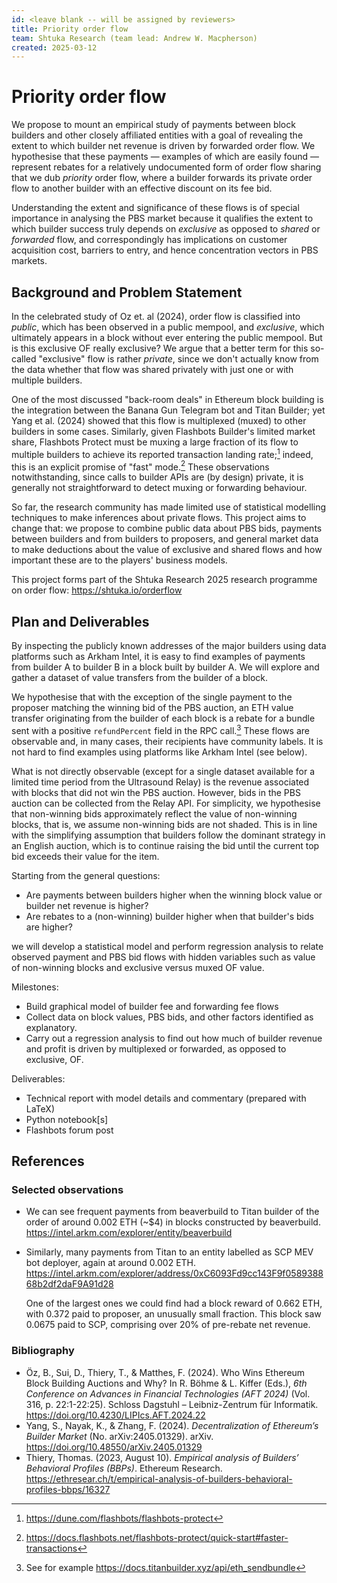 ```yaml
---
id: <leave blank -- will be assigned by reviewers>
title: Priority order flow
team: Shtuka Research (team lead: Andrew W. Macpherson)
created: 2025-03-12
---
```


# Priority order flow

We propose to mount an empirical study of payments between block builders and other closely affiliated entities with a goal of revealing the extent to which builder net revenue is driven by forwarded order flow. We hypothesise that these payments — examples of which are easily found — represent rebates for a relatively undocumented form of order flow sharing that we dub *priority* order flow, where a builder forwards its private order flow to another builder with an effective discount on its fee bid.

Understanding the extent and significance of these flows is of special importance in analysing the PBS market because it  qualifies the extent to which builder success truly depends on *exclusive* as opposed to *shared* or *forwarded* flow, and correspondingly has implications on customer acquisition cost,  barriers to entry, and hence concentration vectors in PBS markets.

## Background and Problem Statement
In the celebrated study of Oz et. al (2024), order flow is classified into *public*, which has been observed in a public mempool, and *exclusive*, which ultimately appears in a block without ever entering the public mempool. But is this exclusive OF really exclusive? We argue that a better term for this so-called "exclusive" flow is rather *private*, since we don't actually know from the data whether that flow was shared privately with just one or with multiple builders. 

One of the most discussed "back-room deals" in Ethereum block building is the integration between the Banana Gun Telegram bot and Titan Builder; yet Yang et al. (2024) showed that this flow is multiplexed (muxed) to other builders in some cases. Similarly, given Flashbots Builder's limited market share, Flashbots Protect must be muxing a large fraction of its flow to multiple builders to achieve its reported transaction landing rate;[^landing] indeed, this is an explicit promise of "fast" mode.[^fast] These observations notwithstanding, since calls to builder APIs are (by design) private, it is generally not straightforward to detect muxing or forwarding behaviour.

[^landing]: https://dune.com/flashbots/flashbots-protect
[^fast]: https://docs.flashbots.net/flashbots-protect/quick-start#faster-transactions



So far, the research community has made limited use of statistical modelling techniques to make inferences about private flows. This project aims to change that: we propose to combine public data about PBS bids, payments between builders and from builders to proposers, and general market data to make deductions about the value of exclusive and shared flows and how important these are to the players' business models.

This project forms part of the Shtuka Research 2025 research programme on order flow: https://shtuka.io/orderflow

## Plan and Deliverables

By inspecting the publicly known addresses of the major builders using data platforms such as Arkham Intel, it is easy to find examples of payments from builder A to builder B in a block built by builder A. We will explore and gather a dataset of value transfers from the builder of a block.

We hypothesise that with the exception of the single payment to the proposer matching the winning bid of the PBS auction, an ETH value transfer originating from the builder of each block is a rebate for a bundle sent with a positive `refundPercent` field in the RPC call.[^refundPercent] These flows are observable and, in many cases, their recipients have community labels. It is not hard to find examples using platforms like Arkham Intel (see below).

[^refundPercent]:  See for example https://docs.titanbuilder.xyz/api/eth_sendbundle

What is not directly observable (except for a single dataset available for a limited time period from the Ultrasound Relay) is the revenue associated with blocks that did not win the PBS auction. However, bids in the PBS auction can be collected from the Relay API. For simplicity, we hypothesise that non-winning bids approximately reflect the value of non-winning blocks, that is, we assume non-winning bids are not shaded. This is in line with the simplifying assumption that builders follow the dominant strategy in an English auction, which is to continue raising the bid until the current top bid exceeds their value for the item.

Starting from the general questions:

* Are payments between builders higher when the winning block value or builder net revenue is higher?
* Are rebates to a (non-winning) builder higher when that builder's bids are higher?

we will develop a statistical model and perform regression analysis to relate observed payment and PBS bid flows with hidden variables such as value of non-winning blocks and exclusive versus muxed OF value.

Milestones:

* Build graphical model of builder fee and forwarding fee flows
* Collect data on block values, PBS bids, and other factors identified as explanatory.
* Carry out a regression analysis to find out how much of builder revenue and profit is driven by multiplexed or forwarded, as opposed to exclusive, OF.

Deliverables:

* Technical report with model details and commentary (prepared with LaTeX)
* Python notebook[s]
* Flashbots forum post

## References

### Selected observations

* We can see frequent payments from beaverbuild to Titan builder of the order of around 0.002 ETH (~$4) in blocks constructed by beaverbuild.
  https://intel.arkm.com/explorer/entity/beaverbuild

* Similarly, many payments from Titan to an entity labelled as SCP MEV bot deployer, again at around 0.002 ETH.
  https://intel.arkm.com/explorer/address/0xC6093Fd9cc143F9f058938868b2df2daF9A91d28

  One of the largest ones we could find had a block reward of 0.662 ETH, with 0.372 paid to proposer, an unusually small fraction. This block saw 0.0675 paid to SCP, comprising over 20% of pre-rebate net revenue.

### Bibliography

* Öz, B., Sui, D., Thiery, T., & Matthes, F. (2024). Who Wins Ethereum Block Building Auctions and Why? In R. Böhme & L. Kiffer (Eds.), *6th Conference on Advances in Financial Technologies (AFT 2024)* (Vol. 316, p. 22:1-22:25). Schloss Dagstuhl – Leibniz-Zentrum für Informatik. https://doi.org/10.4230/LIPIcs.AFT.2024.22
* Yang, S., Nayak, K., & Zhang, F. (2024). *Decentralization of Ethereum’s Builder Market* (No. arXiv:2405.01329). arXiv. https://doi.org/10.48550/arXiv.2405.01329
* Thiery, Thomas. (2023, August 10). *Empirical analysis of Builders’ Behavioral Profiles (BBPs)*. Ethereum Research. https://ethresear.ch/t/empirical-analysis-of-builders-behavioral-profiles-bbps/16327

